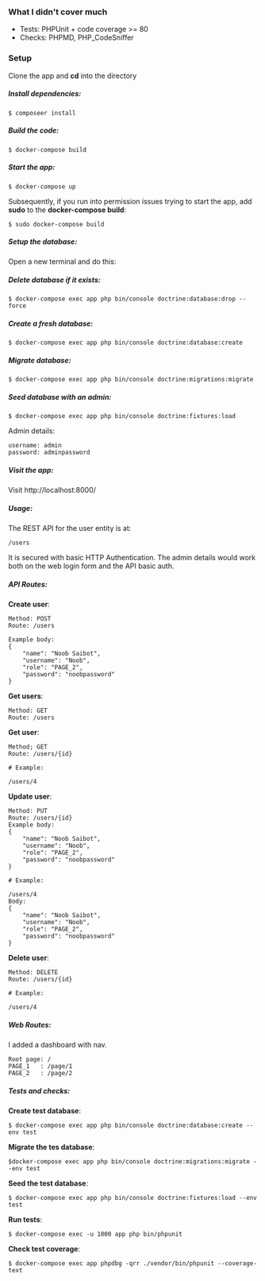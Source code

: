 ### What I didn't cover much
* Tests: PHPUnit + code coverage >= 80
* Checks: PHPMD, PHP_CodeSniffer

### Setup
Clone the app and **cd** into the directory

##### Install dependencies:

    $ composeer install

##### Build the code:
    $ docker-compose build

##### Start the app:
    $ docker-compose up
Subsequently, if you run into permission issues trying to start the app, add __sudo__ to the **docker-compose build**:

    $ sudo docker-compose build

##### Setup the database:
Open a new terminal and do this:

##### Delete database if it exists:

    $ docker-compose exec app php bin/console doctrine:database:drop --force

##### Create a fresh database:
    $ docker-compose exec app php bin/console doctrine:database:create

#####  Migrate database:
    $ docker-compose exec app php bin/console doctrine:migrations:migrate

##### Seed database with an admin:
    $ docker-compose exec app php bin/console doctrine:fixtures:load

Admin details:

    username: admin
    password: adminpassword

##### Visit the app:
Visit http://localhost:8000/

##### Usage:
The REST API for the user entity is at:

    /users

It is secured with basic HTTP Authentication. The admin details would work both on the web login form and the API basic auth.

##### API Routes:

**Create user**:

    Method: POST
    Route: /users

    Example body:
    {
        "name": "Noob Saibot",
        "username": "Noob",
        "role": "PAGE_2",
        "password": "noobpassword"
    }

**Get users**:

    Method: GET
    Route: /users

**Get user**:

    Method; GET
    Route: /users/{id}

    # Example:

    /users/4

**Update user**:

    Method: PUT
    Route: /users/{id}
    Example body:
    {
        "name": "Noob Saibot",
        "username": "Noob",
        "role": "PAGE_2",
        "password": "noobpassword"
    }

    # Example:

    /users/4
    Body:
    {
        "name": "Noob Saibot",
        "username": "Noob",
        "role": "PAGE_2",
        "password": "noobpassword"
    }


**Delete user**:

    Method: DELETE
    Route: /users/{id}

    # Example:

    /users/4

##### Web Routes:
I added a dashboard with nav.

    Root page: /
    PAGE_1   : /page/1
    PAGE_2   : /page/2

##### Tests and checks:
**Create test database**:

    $ docker-compose exec app php bin/console doctrine:database:create --env test

**Migrate the tes database**:

    $docker-compose exec app php bin/console doctrine:migrations:migrate --env test

**Seed the test database**:

    $ docker-compose exec app php bin/console doctrine:fixtures:load --env test

**Run tests**:

    $ docker-compose exec -u 1000 app php bin/phpunit

**Check test coverage**:
    
    $ docker-compose exec app phpdbg -qrr ./vendor/bin/phpunit --coverage-text
